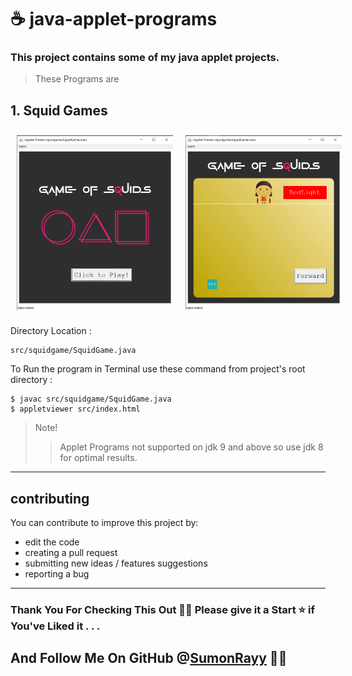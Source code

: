 # ☕ java-applet-programs

### This project contains some of my java applet projects.

> These Programs are

## 1. Squid Games

<div style="display: flex">
<img src="snaps/squidgame-1.png" width="250px" style="margin: 10px"/>
<img src="snaps/squidgame-2.png" width="250px" style="margin: 10px"/>
</div>

Directory Location :

```
src/squidgame/SquidGame.java
```

To Run the program in Terminal use these command from project's root directory :

```
$ javac src/squidgame/SquidGame.java
$ appletviewer src/index.html
```

> Note!
>
> > Applet Programs not supported on jdk 9 and above so use jdk 8 for optimal results.

---

## contributing

You can contribute to improve this project by:

- edit the code
- creating a pull request
- submitting new ideas / features suggestions
- reporting a bug

---

### Thank You For Checking This Out 🥰🤗 Please give it a Start ⭐ if You've Liked it . . .

## And Follow Me On GitHub @[SumonRayy](https://github.com/SumonRayy/) 🙏🏻
